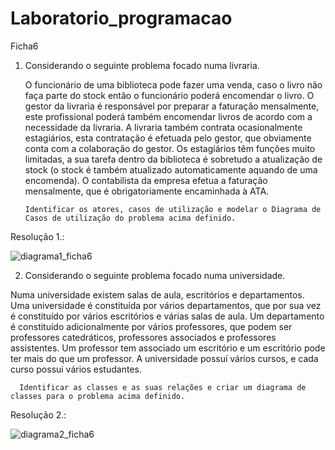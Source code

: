 # Laboratorio_programacao
Ficha6


1. Considerando o seguinte problema focado numa livraria.

   O funcionário de uma biblioteca pode fazer uma venda, caso o livro não faça parte do stock então o funcionário poderá encomendar o livro. O gestor da livraria      é responsável por preparar a faturação mensalmente, este profissional poderá também encomendar livros de acordo com a necessidade da livraria. A livraria também   contrata ocasionalmente estagiários, esta contratação é efetuada pelo gestor, que obviamente conta com a colaboração do gestor. Os estagiários têm funções muito limitadas, a sua tarefa dentro da biblioteca é sobretudo a atualização de stock (o stock é também atualizado automaticamente aquando de uma encomenda). O contabilista da empresa efetua a faturação mensalmente, que é obrigatoriamente encaminhada à ATA.
   
   
       Identificar os atores, casos de utilização e modelar o Diagrama de Casos de utilização do problema acima definido.


Resolução 1.:
 
![diagrama1_ficha6](https://user-images.githubusercontent.com/96847584/157475556-fbd8152d-ffaf-44fa-8362-a9807cf5a367.png)



2. Considerando o seguinte problema focado numa universidade.

  Numa universidade existem salas de aula, escritórios e departamentos. Uma universidade é constituída por vários departamentos, que por sua vez é constituído por vários escritórios e várias salas de aula. Um departamento é constituído adicionalmente por vários professores, que podem ser professores catedráticos, professores associados e professores assistentes. Um professor tem associado um escritório e um escritório pode ter mais do que um professor. A universidade possuí vários cursos, e cada curso possui vários estudantes.
  
      Identificar as classes e as suas relações e criar um diagrama de classes para o problema acima definido.
      
Resolução 2.:

![diagrama2_ficha6](https://user-images.githubusercontent.com/96847584/157498984-e26099aa-e1ee-494a-8c2e-a7d8a2c12071.png)




